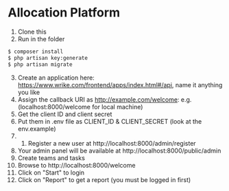 # Allocation Platform

1) Clone this
2) Run in the folder
``` bash
$ composer install
$ php artisan key:generate
$ php artisan migrate
```
3) Create an application here: https://www.wrike.com/frontend/apps/index.html#/api, name it anything you like
4) Assign the callback URI as http://example.com/welcome: e.g. (localhost:8000/welcome for local machine)
5) Get the client ID and client secret 
6) Put them in .env file as CLIENT_ID & CLIENT_SECRET (look at the env.example)
7) 1. Register a new user at http://localhost:8000/admin/register
8) Your admin panel will be available at http://localhost:8000/public/admin
9) Create teams and tasks
10) Browse to http://localhost:8000/welcome
11) Click on "Start" to login
12) Click on "Report" to get a report (you must be logged in first)




